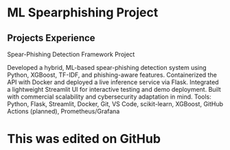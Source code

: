 # ML Spearphishing Project

## Projects Experience
Spear-Phishing Detection Framework Project

Developed a hybrid, ML-based spear-phishing detection system using Python, XGBoost, TF-IDF, and phishing-aware features. Containerized the API with Docker and deployed a live inference service via Flask. Integrated a lightweight Streamlit UI for interactive testing and demo deployment. Built with commercial scalability and cybersecurity adaptation in mind.
Tools: Python, Flask, Streamlit, Docker, Git, VS Code, scikit-learn, XGBoost, GitHub Actions (planned), Prometheus/Grafana

# This was edited on GitHub
